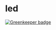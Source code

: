 # led

[![Greenkeeper badge](https://badges.greenkeeper.io/trygve-lie/led.svg)](https://greenkeeper.io/)
